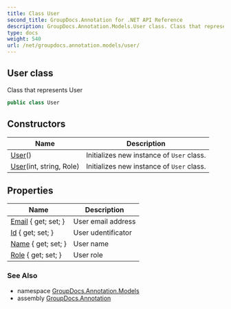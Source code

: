 ```yaml
---
title: Class User
second_title: GroupDocs.Annotation for .NET API Reference
description: GroupDocs.Annotation.Models.User class. Class that represents User
type: docs
weight: 540
url: /net/groupdocs.annotation.models/user/
---
```

## User class

Class that represents User

```csharp
public class User
```

## Constructors

| Name | Description |
| --- | --- |
| [User](user/#constructor)() | Initializes new instance of `User` class. |
| [User](user/#constructor_1)(int, string, Role) | Initializes new instance of `User` class. |

## Properties

| Name | Description |
| --- | --- |
| [Email](../../groupdocs.annotation.models/user/email/) { get; set; } | User email address |
| [Id](../../groupdocs.annotation.models/user/id/) { get; set; } | User udentificator |
| [Name](../../groupdocs.annotation.models/user/name/) { get; set; } | User name |
| [Role](../../groupdocs.annotation.models/user/role/) { get; set; } | User role |

### See Also

* namespace [GroupDocs.Annotation.Models](../../groupdocs.annotation.models/)
* assembly [GroupDocs.Annotation](../../)


